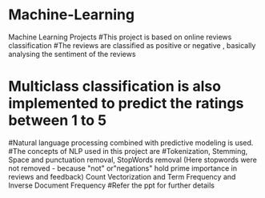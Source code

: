# Machine-Learning
Machine Learning Projects
#This project is based on online reviews classification
#The reviews are classified as positive or negative , basically analysing the sentiment of the reviews
# Multiclass classification is also implemented to predict the ratings between 1 to 5
#Natural language processing combined with predictive modeling is used.
#The concepts of NLP used in this project are
#Tokenization, Stemming, Space and punctuation removal, StopWords removal (Here stopwords were not removed - because "not" or"negations" hold prime importance in reviews and feedback) Count Vectorization and Term Frequency and Inverse Document Frequency
#Refer the ppt for further details

